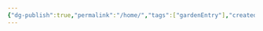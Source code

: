 ```yaml
---
{"dg-publish":true,"permalink":"/home/","tags":["gardenEntry"],"created":"2024-12-11T18:46:35.473-06:00","updated":"2024-12-11T18:50:15.083-06:00"}
---
```


